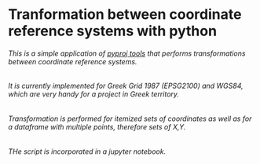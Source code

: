 # Tranformation between coordinate reference systems with python

###### This is a simple application of [pyproj tools](https://pypi.org/project/pyproj/) that performs transformations between coordinate reference systems. 

###### It is currently implemented for Greek Grid 1987 (EPSG2100) and WGS84, which are very handy for a project in Greek territory.

###### Transformation is performed for itemized sets of coordinates as well as for a dataframe with multiple points, therefore sets of X,Y.

###### THe script is incorporated in a jupyter notebook.